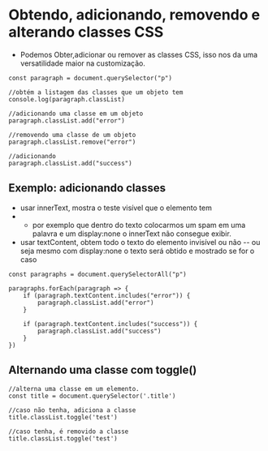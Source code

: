 # Obtendo, adicionando, removendo e alterando classes CSS
- Podemos Obter,adicionar ou remover as classes CSS, isso nos da uma versatilidade maior na customização.
```
const paragraph = document.querySelector("p")

//obtém a listagem das classes que um objeto tem
console.log(paragraph.classList)

//adicionando uma classe em um objeto 
paragraph.classList.add("error")

//removendo uma classe de um objeto
paragraph.classList.remove("error")

//adicionando
paragraph.classList.add("success")
```
## Exemplo: adicionando classes
- usar innerText, mostra o teste visível que o elemento tem
- - por exemplo que dentro do texto colocarmos um spam em uma palavra e um display:none o innerText não consegue exibir.
- usar textContent, obtem todo o texto do elemento invisível ou não
-- ou seja mesmo com display:none o texto será obtido e mostrado se for o caso

```
const paragraphs = document.querySelectorAll("p")

paragraphs.forEach(paragraph => {
    if (paragraph.textContent.includes("error")) {
        paragraph.classList.add("error")
    }

    if (paragraph.textContent.includes("success")) {
        paragraph.classList.add("success")
    }
})
```

## Alternando uma classe com toggle()

```
//alterna uma classe em um elemento.
const title = document.querySelector('.title')

//caso não tenha, adiciona a classe
title.classList.toggle('test')

//caso tenha, é removido a classe
title.classList.toggle('test')
```